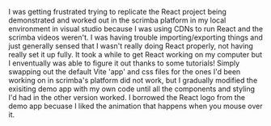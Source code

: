 I was getting frustrated trying to replicate the React project being demonstrated and worked out in the scrimba platform in my local environment in visual studio because I was using CDNs to run React and the scrimba videos weren't.  I was having trouble importing/exporting things and just generally sensed that I wasn't really doing React properly, not having really set it up fully.  It took a while to get React working on my computer but I enventually was able to figure it out thanks to some tutorials!  Simply swapping out the default Vite 'app' and css files for the ones I'd been working on in scrimba's platform did not work, but I gradually modified the exisiting demo app with my own code until all the components and styling I'd had in the other version worked.  I borrowed the React logo from the demo app becuase I liked the animation that happens when you mouse over it.